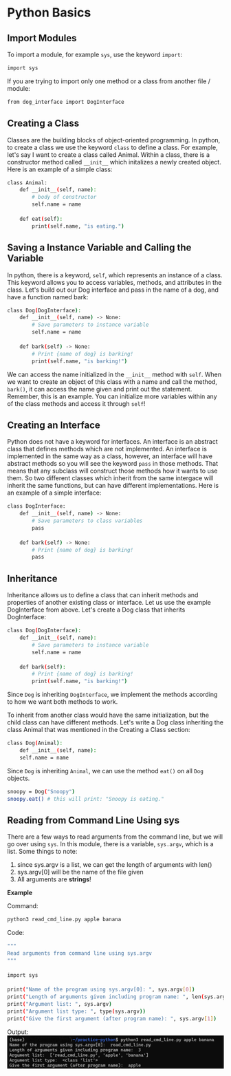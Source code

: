# Python Basics

## Import Modules
To import a module, for example `sys`, use the keyword `import`:
```sh
import sys
```
If you are trying to import only one method or a class from another file / module:
```sh
from dog_interface import DogInterface
```

## Creating a Class
Classes are the building blocks of object-oriented programming. In python, to create a class
we use the keyword `class` to define a class. For example, let's say I want to create a class called Animal. Within a class, there is a constructor method called `__init__` which initalizes a newly created object.
Here is an example of a simple class:
```sh
class Animal:
    def __init__(self, name):
        # body of constructor
        self.name = name

    def eat(self):
        print(self.name, "is eating.")
```

## Saving a Instance Variable and Calling the Variable
In python, there is a keyword, `self`, which represents an instance of a class. This keyword allows you to access variables, methods, and attributes in the class. Let's build out our Dog interface and pass in the name of a dog, and have a function named bark:
```sh
class Dog(DogInterface):
    def __init__(self, name) -> None:
        # Save parameters to instance variable
        self.name = name

    def bark(self) -> None:
        # Print {name of dog} is barking!
        print(self.name, "is barking!")
```
We can access the name initialized in the `__init__` method with `self`. When we want to create an object of this class with a name and call the method, `bark()`, it can access the name given and print out the statement. Remember, this is an example. You can initialize more variables within any of the class methods and access it through `self`!

## Creating an Interface
Python does not have a keyword for interfaces. An interface is an abstract class that defines methods which are not implemented. An interface is implemented in the same way as a class, however, an interface will have abstract methods so you will see the keyword `pass` in those methods. That means that any subclass will construct those methods how it wants to use them. So two different classes which inherit from the same intergace will inherit the same functions, but can have different implementations.
Here is an example of a simple interface:
```sh
class DogInterface:
    def __init__(self, name) -> None:
        # Save parameters to class variables
        pass

    def bark(self) -> None:
        # Print {name of dog} is barking!
        pass
```

## Inheritance
Inheritance allows us to define a class that can inherit methods and properties of another existing class or interface. Let us use the example DogInterface from above. Let's create a Dog class that inherits DogInterface:
```sh
class Dog(DogInterface):
    def __init__(self, name):
        # Save parameters to instance variable
        self.name = name

    def bark(self):
        # Print {name of dog} is barking!
        print(self.name, "is barking!")
```
Since `Dog` is inheriting `DogInterface`, we implement the methods according to how we want both methods to work.

To inherit from another class would have the same initialization, but the child class can have different methods. Let's write a Dog class inheriting the class Animal that was mentioned in the Creating a Class section:
```sh
class Dog(Animal):
    def __init__(self, name):
    self.name = name
```
Since `Dog` is inheriting `Animal`, we can use the method `eat()` on all `Dog` objects.
```sh
snoopy = Dog("Snoopy")
snoopy.eat() # this will print: "Snoopy is eating."
```

## Reading from Command Line Using sys
There are a few ways to read arguments from the command line, but we will go over using `sys`.
In this module, there is a variable, `sys.argv`, which is a list. Some things to note:

1. since sys.argv is a list, we can get the length of arguments with len()
2. sys.argv[0] will be the name of the file given
3. All arguments are **strings**!

**Example**

Command:
```sh
python3 read_cmd_line.py apple banana
```
Code:
```sh
"""
Read arguments from command line using sys.argv
"""

import sys

print("Name of the program using sys.argv[0]: ", sys.argv[0])
print("Length of arguments given including program name: ", len(sys.argv))
print("Argument list: ", sys.argv)
print("Argument list type: ", type(sys.argv))
print("Give the first argument (after program name): ", sys.argv[1])
```
Output:
![alt text](../images/sys-argv-image.jpg)
